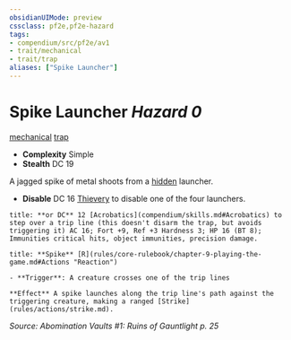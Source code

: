```yaml
---
obsidianUIMode: preview
cssclass: pf2e,pf2e-hazard
tags:
- compendium/src/pf2e/av1
- trait/mechanical
- trait/trap
aliases: ["Spike Launcher"]
---
```

# Spike Launcher *Hazard 0*  
[mechanical](rules/traits/mechanical.md "Mechanical Hazard Trait")  [trap](rules/traits/trap.md "Trap Hazard Trait")  

- **Complexity** Simple
- **Stealth** DC 19  

A jagged spike of metal shoots from a [hidden](rules/conditions.md#Hidden) launcher.

- **Disable** DC 16 [Thievery](compendium/skills.md#Thievery) to disable one of the four launchers.  

```ad-embed-ability
title: **or DC** 12 [Acrobatics](compendium/skills.md#Acrobatics) to step over a trip line (this doesn't disarm the trap, but avoids triggering it) AC 16; Fort +9, Ref +3 Hardness 3; HP 16 (BT 8); Immunities critical hits, object immunities, precision damage.
```
```ad-embed-ability
title: **Spike** [R](rules/core-rulebook/chapter-9-playing-the-game.md#Actions "Reaction")

- **Trigger**: A creature crosses one of the trip lines

**Effect** A spike launches along the trip line's path against the triggering creature, making a ranged [Strike](rules/actions/strike.md).
```

*Source: Abomination Vaults #1: Ruins of Gauntlight p. 25*